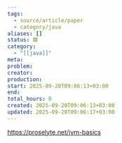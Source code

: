 ```yaml
---
tags:
  - source/article/paper
  - category/java
aliases: []
status: 🟥
category:
  - "[[java]]"
meta: 
problem: 
creator: 
production: 
start: 2025-09-20T09:06:13+03:00
end: 
total_hours: 0
created: 2025-09-20T09:06:13+03:00
updated: 2025-09-20T09:06:17+03:00
---
```


https://proselyte.net/jvm-basics
